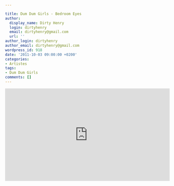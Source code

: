 ```yaml
---

title: Dum Dum Girls - Bedroom Eyes
author:
  display_name: Dirty Henry
  login: dirtyhenry
  email: dirtyhenry@gmail.com
  url: ''
author_login: dirtyhenry
author_email: dirtyhenry@gmail.com
wordpress_id: 918
date: '2011-10-03 09:00:00 +0200'
categories:
- Artistes
tags:
- Dum Dum Girls
comments: []
---
```

<iframe width="540" height="304" src="http://www.youtube.com/embed/YBSs3-RfLKk" frameborder="0" allowfullscreen></iframe>
